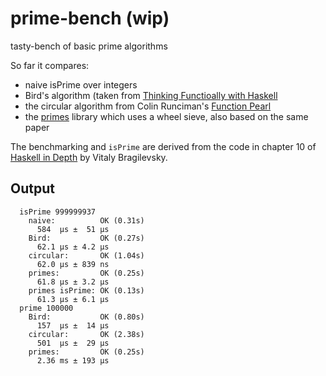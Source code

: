 # prime-bench (wip)

tasty-bench of basic prime algorithms

So far it compares:

- naive isPrime over integers
- Bird's algorithm (taken from [Thinking Functioally with Haskell](https://www.cs.ox.ac.uk/publications/books/functional/)
- the circular algorithm from Colin Runciman's [Function Pearl](https://www.semanticscholar.org/paper/Lazy-Wheel-Sieves-and-Spirals-of-Primes-Runciman/09d512179ed4208604f6d8ddcb1c5f87217ebbe0)
- the [primes](https://hackage.haskell.org/package/primes) library which uses a wheel sieve, also based on the same paper

The benchmarking and `isPrime` are derived from the code in chapter 10 of [Haskell in Depth](https://github.com/bravit/hid-examples/blob/master/benchmarks/primcheck.hs) by Vitaly Bragilevsky.

## Output

```
  isPrime 999999937
    naive:          OK (0.31s)
      584  μs ±  51 μs
    Bird:           OK (0.27s)
      62.1 μs ± 4.2 μs
    circular:       OK (1.04s)
      62.0 μs ± 839 ns
    primes:         OK (0.25s)
      61.8 μs ± 3.2 μs
    primes isPrime: OK (0.13s)
      61.3 μs ± 6.1 μs
  prime 100000
    Bird:           OK (0.80s)
      157  μs ±  14 μs
    circular:       OK (2.38s)
      501  μs ±  29 μs
    primes:         OK (0.25s)
      2.36 ms ± 193 μs
```
